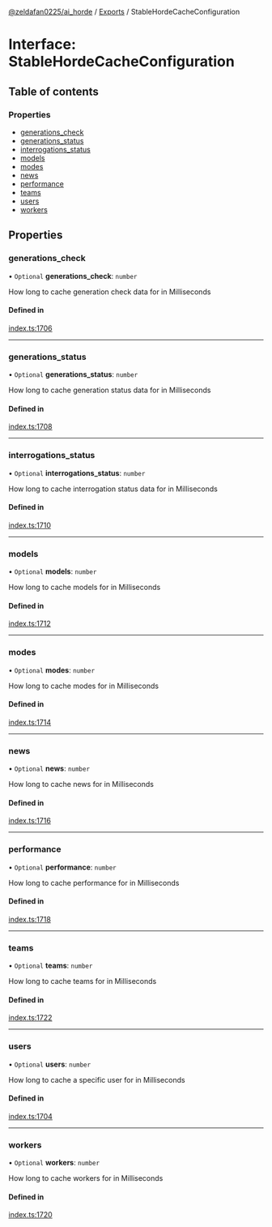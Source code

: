 [@zeldafan0225/ai_horde](../README.md) / [Exports](../modules.md) / StableHordeCacheConfiguration

# Interface: StableHordeCacheConfiguration

## Table of contents

### Properties

- [generations\_check](StableHordeCacheConfiguration.md#generations_check)
- [generations\_status](StableHordeCacheConfiguration.md#generations_status)
- [interrogations\_status](StableHordeCacheConfiguration.md#interrogations_status)
- [models](StableHordeCacheConfiguration.md#models)
- [modes](StableHordeCacheConfiguration.md#modes)
- [news](StableHordeCacheConfiguration.md#news)
- [performance](StableHordeCacheConfiguration.md#performance)
- [teams](StableHordeCacheConfiguration.md#teams)
- [users](StableHordeCacheConfiguration.md#users)
- [workers](StableHordeCacheConfiguration.md#workers)

## Properties

### generations\_check

• `Optional` **generations\_check**: `number`

How long to cache generation check data for in Milliseconds

#### Defined in

[index.ts:1706](https://github.com/ZeldaFan0225/ai_horde/blob/ca96654/index.ts#L1706)

___

### generations\_status

• `Optional` **generations\_status**: `number`

How long to cache generation status data for in Milliseconds

#### Defined in

[index.ts:1708](https://github.com/ZeldaFan0225/ai_horde/blob/ca96654/index.ts#L1708)

___

### interrogations\_status

• `Optional` **interrogations\_status**: `number`

How long to cache interrogation status data for in Milliseconds

#### Defined in

[index.ts:1710](https://github.com/ZeldaFan0225/ai_horde/blob/ca96654/index.ts#L1710)

___

### models

• `Optional` **models**: `number`

How long to cache models for in Milliseconds

#### Defined in

[index.ts:1712](https://github.com/ZeldaFan0225/ai_horde/blob/ca96654/index.ts#L1712)

___

### modes

• `Optional` **modes**: `number`

How long to cache modes for in Milliseconds

#### Defined in

[index.ts:1714](https://github.com/ZeldaFan0225/ai_horde/blob/ca96654/index.ts#L1714)

___

### news

• `Optional` **news**: `number`

How long to cache news for in Milliseconds

#### Defined in

[index.ts:1716](https://github.com/ZeldaFan0225/ai_horde/blob/ca96654/index.ts#L1716)

___

### performance

• `Optional` **performance**: `number`

How long to cache performance for in Milliseconds

#### Defined in

[index.ts:1718](https://github.com/ZeldaFan0225/ai_horde/blob/ca96654/index.ts#L1718)

___

### teams

• `Optional` **teams**: `number`

How long to cache teams for in Milliseconds

#### Defined in

[index.ts:1722](https://github.com/ZeldaFan0225/ai_horde/blob/ca96654/index.ts#L1722)

___

### users

• `Optional` **users**: `number`

How long to cache a specific user for in Milliseconds

#### Defined in

[index.ts:1704](https://github.com/ZeldaFan0225/ai_horde/blob/ca96654/index.ts#L1704)

___

### workers

• `Optional` **workers**: `number`

How long to cache workers for in Milliseconds

#### Defined in

[index.ts:1720](https://github.com/ZeldaFan0225/ai_horde/blob/ca96654/index.ts#L1720)
